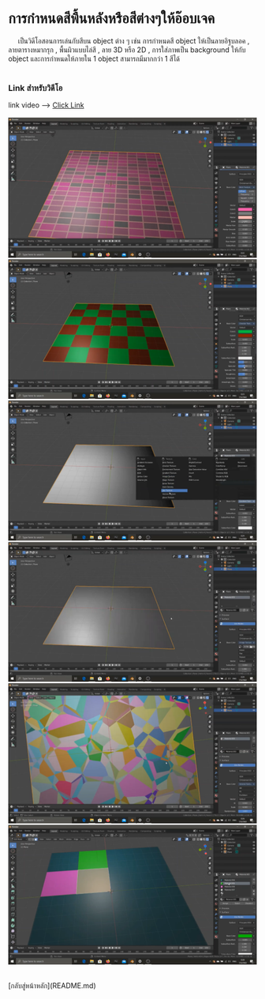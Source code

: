 # การกำหนดสีพื้นหลังหรือสีต่างๆให้อ๊อบเจค
&nbsp;&nbsp;&nbsp;&nbsp; เป็นวิดีโอสอนการเล่นกับสีบน object ต่าง ๆ เช่น การกำหนดสี object ให้เป็นลายอิฐบลอค , ลายตารางหมากรุก , พื้นผิวแบบไล่สี , ลาย 3D หรือ 2D , การใส่ภาพเป็น background ให้กับ object และการกำหนดให้ภายใน 1  object สามารถมีมากกว่า 1 สีได้ <br>
<br>

### Link สำหรับวิดีโอ
link video --> [Click Link](https://youtu.be/QJypwlYIawM)<br>
<br>
<img src="image/objectcolor/6.1.png"><br>
<img src="image/objectcolor/6.2.png"><br>
<img src="image/objectcolor/6.3.png"><br>
<img src="image/objectcolor/6.4.png"><br>
<img src="image/objectcolor/6.5.png"><br>
<img src="image/objectcolor/6.6.png"><br>

<br>
[กลับสู่หน้าหลัก](README.md)<br>
